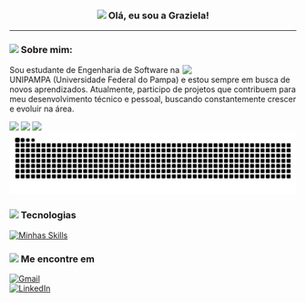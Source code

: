 <h3 align="center">
  <img src="https://media.tenor.com/UQxp24htvsoAAAAj/pixel-gem.gif" width="20">
Olá, eu sou a Graziela!
</h3>

---  
<h3>
  <img src="https://media.tenor.com/-ERXxQzQK_YAAAAi/sonic-sprite-sonic1.gif" width="20">
Sobre mim:
</h3>

<p>
  <img src="https://media.tenor.com/RDN--Z-LMFgAAAAi/sonic-sonic-advance.gif" width="200" align="right">
  Sou estudante de Engenharia de Software na UNIPAMPA (Universidade Federal do Pampa) e estou sempre em busca de novos aprendizados. Atualmente, participo de projetos que contribuem para meu desenvolvimento técnico e pessoal, buscando constantemente crescer e evoluir na área.
</p>



<div>
  <img height="110em" src="https://github-readme-stats.vercel.app/api?username=grazibit&theme=tokyonight&show_icons=true&hide_border=true&count_private=true">
   <img height="110em" src="https://github-readme-streak-stats.herokuapp.com/?user=grazibit&theme=tokyonight&hide_border=true">
  <img height="110em" src="https://github-readme-stats.vercel.app/api/top-langs/?username=grazibit&theme=tokyonight&show_icons=true&hide_border=true&layout=compact">
</div>

<picture>
<source media="(prefers-color-scheme: dark)" srcset="https://raw.githubusercontent.com/grazibit/grazibit/output/github-contribution-grid-snake-dark.svg">
<source media="(prefers-color-scheme: light)" srcset="https://raw.githubusercontent.com/grazibit/grazibit/output/github-contribution-grid-snake.svg">
  <img alta="github contribution grid snake animation" src="https://raw.githubusercontent.com/grazibit/grazibit/output/github-contribution-grid-snake.svg">
</picture>

<h3>
<img src="https://media.tenor.com/-ERXxQzQK_YAAAAi/sonic-sprite-sonic1.gif" width="20">
Tecnologias 
</h3>

[![Minhas Skills](https://skillicons.dev/icons?i=js,html,css,react,ts,java,mysql,postgres,py,nodejs,spring,firebase)](https://skillicons.dev)  

<h3>
   <img src="https://media.tenor.com/-ERXxQzQK_YAAAAi/sonic-sprite-sonic1.gif" width="20">
  Me encontre em
</h3>


[![Gmail](https://img.shields.io/badge/Gmail-D14836?style=for-the-badge&logo=gmail&logoColor=white)](mailto:grazielaespindola82@gmail.com)  
[![LinkedIn](https://img.shields.io/badge/LinkedIn-0077B5?style=for-the-badge&logo=linkedin&logoColor=white)](https://www.linkedin.com/in/graziela-espindola-b09865354/)  

